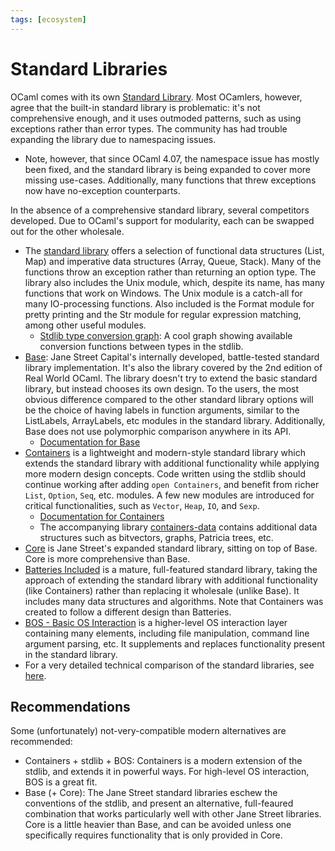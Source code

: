 ```yaml
---
tags: [ecosystem]
---
```


# Standard Libraries

OCaml comes with its own [Standard Library](https://v2.ocaml.org/api/).
Most OCamlers, however, agree that the built-in standard library is problematic: it's not comprehensive
enough, and it uses outmoded patterns, such as using exceptions rather than error types. The community has
had trouble expanding the library due to namespacing issues.

* Note, however, that since OCaml 4.07, the namespace issue has mostly been fixed, and the standard library is
being expanded to cover more missing use-cases. Additionally, many functions that threw exceptions now have
no-exception counterparts.

In the absence of a comprehensive standard library, several competitors developed. Due to OCaml's support for
modularity, each can be swapped out for the other wholesale.

* The [standard library](https://v2.ocaml.org/api/) offers a selection of functional
data structures (List, Map) and imperative data structures (Array, Queue, Stack). Many of the functions throw
an exception rather than returning an option type. The library also includes the Unix module, which, despite its
name, has many functions that work on Windows. The Unix module is a catch-all for many IO-processing functions.
Also included is the Format module for pretty printing and the Str module for regular expression matching, among
other useful modules.
  * [Stdlib type conversion graph](https://github.com/CraigFe/ocaml-stdlib-type-conversions):
  A cool graph showing available conversion functions between types in the stdlib.
* [Base](https://github.com/janestreet/base): Jane Street Capital's internally developed, battle-tested
standard library implementation. It's also the library covered by the 2nd edition of Real World OCaml. The library
doesn't try to extend the basic standard library, but instead chooses its own design. To the users, the most obvious
difference compared to the other standard library options will be the choice of having labels in function arguments,
similar to the ListLabels, ArrayLabels, etc modules in the standard library. Additionally, Base does not use
polymorphic comparison anywhere in its API.
  * [Documentation for Base](https://ocaml.janestreet.com/ocaml-core/latest/doc/base/index.html)
* [Containers](https://github.com/c-cube/ocaml-containers)  is a lightweight and modern-style standard library which
extends the standard library with additional functionality while applying more modern design concepts. Code written using the stdlib should continue working after adding `open Containers`, and benefit from richer `List`, `Option`, `Seq`, etc. modules. A few new modules are introduced for critical functionalities, such as `Vector`, `Heap`, `IO`, and `Sexp`.
  * [Documentation for Containers](http://c-cube.github.io/ocaml-containers/last/containers/index.html)
  * The accompanying library [containers-data](http://c-cube.github.io/ocaml-containers/last/containers-data/index.html) contains additional data structures such as bitvectors, graphs, Patricia trees, etc.
* [Core](https://github.com/janestreet/core)  is Jane Street's expanded standard library, sitting on top of Base.
Core is more comprehensive than Base.
* [Batteries Included](https://github.com/ocaml-batteries-team/batteries-included)  is a mature, full-featured
standard library,
taking the approach of extending the standard library with additional functionality (like Containers) rather than
replacing it wholesale (unlike Base). It includes many data structures and algorithms. Note that Containers was created to follow a different design than Batteries.
* [BOS - Basic OS Interaction](https://github.com/dbuenzli/bos)
is a higher-level OS interaction layer containing many elements,
including file manipulation, command line argument parsing, etc.
It supplements and replaces functionality present in the standard library.
* For a very detailed technical comparison of the standard libraries,
see [here](https://github.com/Fourchaux/ocaml-stdlib-containers-batteries-base-comparisons).

## Recommendations

Some (unfortunately) not-very-compatible modern alternatives are recommended:

* Containers + stdlib + BOS:
Containers is a modern extension of the stdlib, and extends it in powerful ways.
For high-level OS interaction, BOS is a great fit.
* Base (+ Core):
The Jane Street standard libraries eschew the conventions of the stdlib,
and present an alternative, full-feaured combination that works particularly
well with other Jane Street libraries.
Core is a little heavier than Base, and can be avoided unless one specifically requires
functionality that is only provided in Core.
